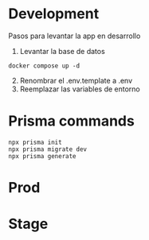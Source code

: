 # Development
Pasos para levantar la app en desarrollo

1. Levantar la base de datos
```
docker compose up -d
```

2. Renombrar el  .env.template a .env
3. Reemplazar las variables de entorno

# Prisma commands

```
npx prisma init
npx prisma migrate dev
npx prisma generate
```

# Prod


# Stage